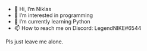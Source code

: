 - 👋 Hi, I’m Niklas
- 👀 I’m interested in programming
- 🌱 I’m currently learning Python
- 📫 How to reach me on Discord: LegendNIKE#6544

Pls just leave me alone.
